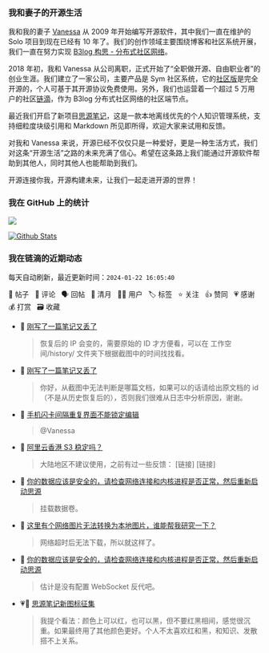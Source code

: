 ### 我和妻子的开源生活

我和我的妻子 [Vanessa](https://github.com/Vanessa219) 从 2009 年开始编写开源软件，其中我们一直在维护的 Solo 项目到现在已经有 10 年了。我们的创作领域主要围绕博客和社区系统开展，我们一直在努力实现 [B3log 构思 - 分布式社区网络](https://ld246.com/article/1546941897596)。

2018 年初，我和 Vanessa 从公司离职，正式开始了“全职做开源、自由职业者”的创业生涯。我们建立了一家公司，主要产品是 Sym 社区系统，它的[社区版](https://github.com/88250/symphony)是完全开源的，个人可基于其开源协议免费使用。另外，我们也运营着一个超过 5 万用户的社区[链滴](https://ld246.com)，作为 B3log 分布式社区网络的社区端节点。

最近我们开启了新项目[思源笔记](https://github.com/siyuan-note/siyuan)，这是一款本地离线优先的个人知识管理系统，支持细粒度块级引用和 Markdown 所见即所得，欢迎大家来试用和反馈。

对我和 Vanessa 来说，开源已经不仅仅只是一种爱好，更是一种生活方式，我们对这条“开源生活”之路的未来充满了信心。希望在这条路上我们能通过开源软件帮助到其他人，同时其他人也能帮助到我们。

开源连接你我，开源构建未来，让我们一起走进开源的世界！

### 我在 GitHub 上的统计

<a title="Hits" target="_blank" href="https://github.com/88250/88250"><img src="https://hits.b3log.org/88250/88250.svg"></a>

[![Github Stats](https://github-readme-stats.vercel.app/api?username=88250&theme=tokyonight&show_icons=true)](https://github.com/88250)

<!--events start -->

### 我在链滴的近期动态

每天自动刷新，最近更新时间：`2024-01-22 16:05:40`

📝 帖子 &nbsp; 💬 评论 &nbsp; 🗣 回帖 &nbsp; 🌙 清月 &nbsp; 👨‍💻 用户 &nbsp; 🏷️ 标签 &nbsp; ⭐️ 关注 &nbsp; 👍 赞同 &nbsp; 💗 感谢 &nbsp; 💰 打赏 &nbsp; 🗃 收藏

* 💬 [刚写了一篇笔记又丢了](https://ld246.com/article/1705845041117/comment/1705849709099#comments)

  > 恢复后的 IP 会变的，需要原始的 ID 才方便看，可以在 工作空间/history/ 文件夹下根据截图中的时间找找看。
* 💬 [刚写了一篇笔记又丢了](https://ld246.com/article/1705845041117/comment/1705846844701#comments)

  > 你好，从截图中无法判断是哪篇文档，如果可以的话请给出原文档的 id（不是从历史恢复后的），否则我们很难从日志中分析原因，谢谢。
* 💬 [手机闪卡间隔重复界面不能锁定编辑](https://ld246.com/article/1705840618455/comment/1705840738945#comments)

  > @Vanessa
* 💬 [阿里云香港 S3 稳定吗？](https://ld246.com/article/1705810960332/comment/1705812082254#comments)

  > 大陆地区不建议使用，之前有过一些反馈： [链接] [链接]
* 💬 [你的数据应该是安全的，请检查网络连接和内核进程是否正常，然后重新启动思源](https://ld246.com/article/1705744980954/comment/1705768583845#comments)

  > 挂载数据卷。
* 💬 [这里有个网络图片无法转换为本地图片，谁能帮我研究一下？](https://ld246.com/article/1705744370124/comment/1705755848370#comments)

  > 网络超时后无法下载，所以就这样了。
* 💬 [你的数据应该是安全的，请检查网络连接和内核进程是否正常，然后重新启动思源](https://ld246.com/article/1705744980954/comment/1705755800561#comments)

  > 估计是没有配置 WebSocket 反代吧。
* 💗💬 [思源笔记新图标征集](https://ld246.com/article/1649990381675/comment/1705755561786#comments)

  > 我提个看法：颜色上可以红，也可以黑，但不要红黑相间，感觉很沉重。如果最终用了其他颜色更好。个人不太喜欢红和黑，和知识、发散搭不上关系。


<!--events end -->
